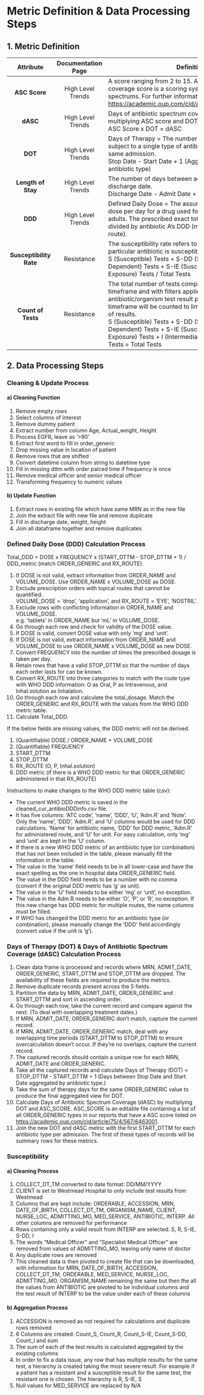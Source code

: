 # Metric Definition & Data Processing Steps

## 1. Metric Definition

| Attribute | Documentation Page| Definition | 
| :--------: | :--------: | -------- |
| **ASC Score** | High Level Trends| A score ranging from 2 to 15. Antibiotic spectrum coverage score is a scoring system for antibiotic spectrums. For further information please see https://academic.oup.com/cid/article/75/4/567/6463001 |
| **dASC** | High Level Trends|Days of antibiotic spectrum coverage is calculated by multiplying ASC score and DOT. <br>ASC Score x DOT = dASC |
| **DOT** | High Level Trends| Days of Therapy = The number of days a patient was subject to a single type of antibiotic treatment within the same admission. <br> Stop Date - Start Date + 1 (Aggregated by the same antibiotic type) | Days of Therapy = The number of days a patient was subject to a single type of antibiotic treatment within the same admission. <br> Stop Date - Start Date + 1 (Aggregated by the same antibiotic type) |
| **Length of Stay** | High Level Trends| The number of days between admission date and discharge date. <br> Discharge Date - Admit Date + 1 |
| **DDD** | High Level Trends| Defined Daily Dose = The assumed average maintenance dose per day for a drug used for its main indication in adults. The prescribed exact total dose of antibiotic A divided by antibiotic A’s DDD (match administration route). |
| **Susceptibility Rate** | Resistance | The susceptibility rate refers to the percentage that a particular antibiotic is susceptible to fighting infection. <br>S (Susceptible) Tests + S-DD (Susceptible Dose Dependent) Tests + S-IE (Susceptible Increased Exposure) Tests / Total Tests |
| **Count of Tests** | Resistance | The total number of tests completed during a specified timeframe and with filters applied. Only the first antibiotic/organism test result per patient in the given timeframe will be counted to limit duplication and inflation of results. <br>S (Susceptible) Tests + S-DD (Susceptible Dose Dependent) Tests + S-IE (Susceptible Increased Exposure) Tests + I (Intermediate) Tests + R (Resistant) Tests = Total Tests |

## 2. Data Processing Steps

### Cleaning & Update Process
#### a) Cleaning Function
1. Remove empty rows
2. Select columns of interest
3. Remove dummy patient
4. Extract number from column Age, Actual_weight, Height
5. Process EGFR, leave as ‘>90’
6. Extract first word to fill in order_generic
7. Drop missing value in location of patient
8. Remove rows that are shifted
9. Convert datetime column from string to datetime type
10. Fill in missing dttm with order palced time if frequency is once
11. Remove medical officer and senior medical officer
12. Transforming frequency to numeric values

#### b) Update Function
1. Extract rows in existing file which have same MRN as in the new file
2. Join the extract file with new file and remove duplicate
3. Fill in discharge date, weight, height
4. Join all dataframe together and remove duplicates

### Defined Daily Dose (DDD) Calculation Process
Total_DDD = DOSE x FREQUENCY x (START_DTTM - STOP_DTTM + 1) / DDD_metric (match ORDER_GENERIC and RX_ROUTE).

1. If DOSE is not valid, extract information from ORDER_NAME and VOLUME_DOSE. Use ORDER_NAME x VOLUME_DOSE as DOSE.
2. Exclude prescription orders with topical routes that cannot be quantified. <br>VOLUME_DOSE = ‘drop’, ‘application’, and RX_ROUTE = ‘EYE’, ‘NOSTRIL’. 
3. Exclude rows with conflicting information in ORDER_NAME and VOLUME_DOSE. <br>e.g. ‘tablets’ in ORDER_NAME but ‘mL’ in VOLUME_DOSE. 
4. Go through each row and check for validity of the DOSE value.
5. If DOSE is valid, convert DOSE value with only ‘mg’ and ‘unit’.
6. If DOSE is not valid, extract information from ORDER_NAME and VOLUME_DOSE to use ORDER_NAME x VOLUME_DOSE as new DOSE. 
7. Convert FREQUENCY into the number of times the prescribed dosage is taken per day. 
8. Retain rows that have a valid STOP_DTTM so that the number of days each order lasts for can be known. 
9. Convert RX_ROUTE into three categories to match with the route type with WHO DDD information: O as Oral, P as Intravenous, and Inhal.solution as Inhalation. 
10. Go through each row and calculate the total_dosage. Match the ORDER_GENERIC and RX_ROUTE with the values from the WHO DDD metric table.
11. Calculate Total_DDD.

If the below fields are missing values, the DDD metric will not be derived.
1. (Quantifiable) DOSE / ORDER_NAME + VOLUME_DOSE
2. (Quantifiable) FREQUENCY
3. START_DTTM
4. STOP_DTTM
5. RX_ROUTE (O, P, Inhal.solution)
6. DDD metric (if there is a WHO DDD metric for that ORDER_GENERIC administered in that RX_ROUTE)
   
Instructions to make changes to the WHO DDD metric table (csv):
- The current WHO DDD metric is saved in the cleaned_cur_antibioDDDinfo.csv file.
- It has five columns: ‘ATC code’, ‘name’, ‘DDD’, ‘U’, ‘Adm.R’ and ‘Note’. Only the ‘name’, ‘DDD’, ‘Adm.R’, and ‘U’ columns would be used for DDD calculations. ‘Name’ for antibiotic name, ‘DDD’ for DDD metric, ‘Adm.R’ for administered route, and ‘U’ for unit. For easy calculation, only ‘mg’ and ‘unit’ are kept in the ‘U’ column.
- If there is a new WHO DDD metric of an antibiotic type (or combination) that has not been included in the table, please manually fill the information in the table.
- The value in the ‘name’ field needs to be in all lower-case and have the exact spelling as the one in hospital data ORDER_GENERIC field.
- The value in the DDD field needs to be a number with no comma (convert if the original DDD metric has ‘g’ as unit).
- The value in the ‘U’ field needs to be either ‘mg’ or ‘unit’, no exception.
- The value in the Adm.R needs to be either ‘O’, ‘P’, or ‘R’, no exception. If this new change has DDD metric for multiple routes, the name columns must be filled. 
- If WHO has changed the DDD metric for an antibiotic type (or combination), please manually change the ‘DDD’ field accordingly (convert value if the unit is ‘g’).

### Days of Therapy (DOT) & Days of Antibiotic Spectrum Coverage (dASC) Calculation Process
1. Clean data frame is processed and records where MRN, ADMIT_DATE, ORDER_GENERIC, START_DTTM and STOP_DTTM are dropped. The availability of these fields are required to produce the metrics.
2. Remove duplicate records present across the 5 fields.
3. Partition the data by MRN, ADMIT_DATE, ORDER_GENERIC and START_DTTM and sort in ascending order.
4. Go through each row, take the current record and compare against the next. (To deal with overlapping treatment dates.)
5. If MRN, ADMIT_DATE, ORDER_GENERIC don’t match, capture the current record.
6. If MRN, ADMIT_DATE, ORDER_GENERIC match, deal with any overlapping time periods (START_DTTM to STOP_DTTM) to ensure overcalculation doesn’t occur. If they’re no overlaps, capture the current record.
7. The captured records should contain a unique row for each MRN, ADMIT_DATE and ORDER_GENERIC. 
8. Take all the captured records and calculate Days of Therapy (DOT) = STOP_DTTM - START_DTTM + 1 (Days between Stop Date and Start Date aggregated by antibiotic type.)
9. Take the sum of therapy days for the same ORDER_GENERIC value to produce the final aggregated view for DOT.
10. Calculate Days of Antibiotic Spectrum Coverage (dASC) by multiplying DOT and ASC_SCORE. ASC_SCORE is an editable file containing a list of all ORDER_GENERIC types in our reports that have a ASC score listed on https://academic.oup.com/cid/article/75/4/567/6463001.
11. Join the new DOT and dASC metric with the first START_DTTM for each antibiotic type per admission. The first of these types of records will be summary rows for these metrics.

### Susceptibility 
#### a) Cleaning Process
1. COLLECT_DT_TM converted to date format: DD/MM/YYYY
2. CLIENT is set to Westmead Hospital to only include test results from Westmead
3. Columns that are kept include: ORDERABLE, ACCESSION, MRN, DATE_OF_BIRTH, COLLECT_DT_TM, ORGANISM_NAME, CLIENT, NURSE_LOC, ADMITTING_MO, MED_SERVICE, ANTIBIOTIC, INTERP. All other columns are removed for performance
4. Rows containing only a valid result from INTERP are selected: S, R, S-IE, S-DD, I
5. The words “Medical Officer” and “Specialist Medical Officer” are removed from values of ADMITTING_MO, leaving only name of doctor
6. Any duplicate rows are removed
7. This cleaned data is then pivoted to create file that can be downloaded, with information for MRN, DATE_OF_BIRTH, ACCESSION, COLLECT_DT_TM, ORDERABLE, MED_SERVICE, NURSE_LOC, ADMITTING_MO, ORGANISM_NAME remaining the same but then the all the values from ANTIBIOTIC are pivoted to be individual columns and the test result of INTERP to be the value under each of these columns

#### b) Aggregation Process
1. ACCESSION is removed as not required for calculations and duplicate rows removed
2. 6 Columns are created: Count_S, Count_R, Count_S-IE, Count_S-DD, Count_I and sum
3. The sum of each of the test results is calculated aggregated by the existing columns
4. In order to fix a data issue, any row that has multiple results for the same test, a hierarchy is created taking the most severe result. For example if a patient has a resistant and a susceptible result for the same test, the resistant one is chosen. The hierarchy is R, S-IE, S
5. Null values for MED_SERVICE are replaced by N/A
